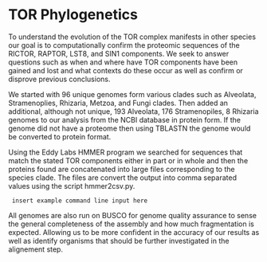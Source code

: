 # TOR Phylogenetics

To understand the evolution of the TOR complex manifests in other species our goal is to 
computationally confirm the proteomic sequences of the RICTOR, RAPTOR, LST8, and SIN1 components.
We seek to answer questions such as when and where have TOR components have been gained and lost
and what contexts do these occur as well as confirm or disprove previous conclusions.

We started with 96 unique genomes form various clades such as Alveolata, Stramenoplies, Rhizaria, 
Metzoa, and Fungi clades. Then added an additional, although not unique, 193 Alveolata, 176 Stramenopiles, 
8 Rhizaria genomes to our analysis from the NCBI database in protein form. If the genome did not have 
a proteome then using TBLASTN the genome would be converted to protein format. 

Using the Eddy Labs HMMER program we searched for sequences that match the stated TOR components 
either in part or in whole and then the proteins found are concatenated into large files 
corresponding to the species clade. The files are convert the output into comma separated values 
using the script hmmer2csv.py. 

```
 insert example command line input here 
```
All genomes are also run on BUSCO for genome quality assurance to sense the general completeness of 
the assembly and how much fragmentation is expected. Allowing us to be more confident in the accuracy
of our results as well as identify organisms that should be further investigated in the alignement step.



